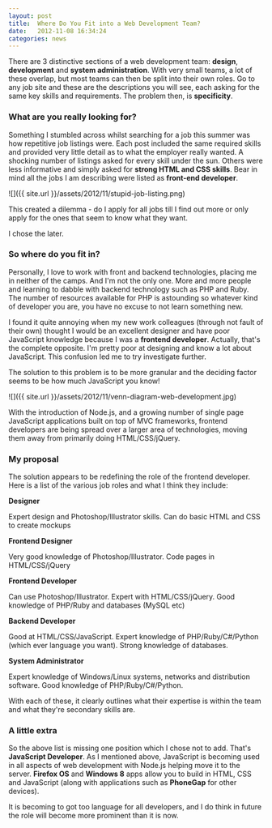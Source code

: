 ```yaml
---
layout: post
title:  Where Do You Fit into a Web Development Team?
date:   2012-11-08 16:34:24
categories: news
---
```


There are 3 distinctive sections of a web development team: **design**, **development** and **system administration**. With very small teams, a lot of these overlap, but most teams can then be split into their own roles. Go to any job site and these are the descriptions you will see, each asking for the same key skills and requirements. The problem then, is **specificity**.

### What are you really looking for?

Something I stumbled across whilst searching for a job this summer was how repetitive job listings were. Each post included the same required skills and provided very little detail as to what the employer really wanted. A shocking number of listings asked for every skill under the sun. Others were less informative and simply asked for **strong HTML and CSS skills**. Bear in mind all the jobs I am describing were listed as **front-end developer**.

![]({{ site.url }}/assets/2012/11/stupid-job-listing.png)


This created a dilemma - do I apply for all jobs till I find out more or only apply for the ones that seem to know what they want.

I chose the later.

### So where do you fit in?

Personally, I love to work with front and backend technologies, placing me in neither of the camps. And I'm not the only one. More and more people and learning to dabble with backend technology such as PHP and Ruby. The number of resources available for PHP is astounding so whatever kind of developer you are, you have no excuse to not learn something new.

I found it quite annoying when my new work colleagues (through not fault of their own) thought I would be an excellent designer and have poor JavaScript knowledge because I was a **frontend developer**. Actually, that's the complete opposite. I'm pretty poor at designing and know a lot about JavaScript. This confusion led me to try investigate further.

The solution to this problem is to be more granular and the deciding factor seems to be how much JavaScript you know!

![]({{ site.url }}/assets/2012/11/venn-diagram-web-development.jpg)


With the introduction of Node.js, and a growing number of single page JavaScript applications built on top of MVC frameworks, frontend developers are being spread over a larger area of technologies, moving them away from primarily doing HTML/CSS/jQuery.

### My proposal

The solution appears to be redefining the role of the frontend developer. Here is a list of the various job roles and what I think they include:

**Designer**

Expert design and Photoshop/Illustrator skills. Can do basic HTML and CSS to create mockups

**Frontend Designer**

Very good knowledge of Photoshop/Illustrator. Code pages in HTML/CSS/jQuery

**Frontend Developer**

Can use Photoshop/Illustrator. Expert with HTML/CSS/jQuery. Good knowledge of PHP/Ruby and databases (MySQL etc)

**Backend Developer**

Good at HTML/CSS/JavaScript. Expert knowledge of PHP/Ruby/C#/Python (which ever language you want). Strong knowledge of databases.

**System Administrator**

Expert knowledge of Windows/Linux systems, networks and distribution software. Good knowledge of PHP/Ruby/C#/Python.


With each of these, it clearly outlines what their expertise is within the team and what they're secondary skills are.

### A little extra

So the above list is missing one position which I chose not to add. That's **JavaScript Developer**. As I mentioned above, JavaScript is becoming used in all aspects of web development with Node.js helping move it to the server. **Firefox OS** and **Windows 8** apps allow you to build in HTML, CSS and JavaScript (along with applications such as **PhoneGap** for other devices).

It is becoming to got too language for all developers, and I do think in future the role will become more prominent than it is now.
